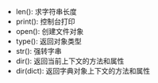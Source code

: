 - len(): 求字符串长度
- print(): 控制台打印
- open(): 创建文件对象
- type(): 返回对象类型
- str(): 强转字串
- dir(): 返回当前上下文的方法和属性
- dir(dict): 返回字典对象上下文的方法和属性